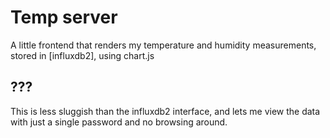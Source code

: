 # Temp server

A little frontend that renders my temperature and humidity measurements, stored in [influxdb2], using chart.js

## ???

This is less sluggish than the influxdb2 interface, and lets me view the data with just a single password and no browsing around.